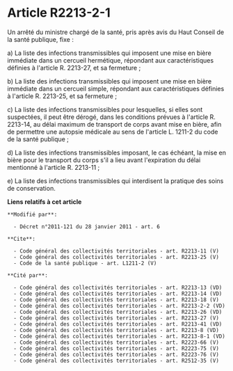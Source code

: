 # Article R2213-2-1

Un arrêté du ministre chargé de la santé, pris après avis du Haut Conseil de la santé publique, fixe : 

a) La liste des infections transmissibles qui imposent une mise en bière immédiate dans un cercueil hermétique, répondant aux
caractéristiques définies à l'article R. 2213-27, et sa fermeture ; 

b) La liste des infections transmissibles qui imposent une mise en bière immédiate dans un cercueil simple, répondant aux
caractéristiques définies à l'article R. 2213-25, et sa fermeture ; 

c) La liste des infections transmissibles pour lesquelles, si elles sont suspectées, il peut être dérogé, dans les conditions
prévues à l'article R. 2213-14, au délai maximum de transport de corps avant mise en bière, afin de permettre une autopsie
médicale au sens de l'article L. 1211-2 du code de la santé publique ; 

d) La liste des infections transmissibles imposant, le cas échéant, la mise en bière pour le transport du corps s'il a lieu
avant l'expiration du délai mentionné à l'article R. 2213-11 ; 

e) La liste des infections transmissibles qui interdisent la pratique des soins de conservation.

**Liens relatifs à cet article**

	**Modifié par**:

	  - Décret n°2011-121 du 28 janvier 2011 - art. 6

	**Cite**:

	  - Code général des collectivités territoriales - art. R2213-11 (V)
	  - Code général des collectivités territoriales - art. R2213-25 (V)
	  - Code de la santé publique - art. L1211-2 (V)

	**Cité par**:

	  - Code général des collectivités territoriales - art. R2213-13 (VD)
	  - Code général des collectivités territoriales - art. R2213-14 (VD)
	  - Code général des collectivités territoriales - art. R2213-18 (V)
	  - Code général des collectivités territoriales - art. R2213-2-2 (VD)
	  - Code général des collectivités territoriales - art. R2213-26 (VD)
	  - Code général des collectivités territoriales - art. R2213-27 (V)
	  - Code général des collectivités territoriales - art. R2213-41 (VD)
	  - Code général des collectivités territoriales - art. R2213-8 (VD)
	  - Code général des collectivités territoriales - art. R2213-8-1 (VD)
	  - Code général des collectivités territoriales - art. R2223-66 (V)
	  - Code général des collectivités territoriales - art. R2223-75 (V)
	  - Code général des collectivités territoriales - art. R2223-76 (V)
	  - Code général des collectivités territoriales - art. R2512-35 (V)
